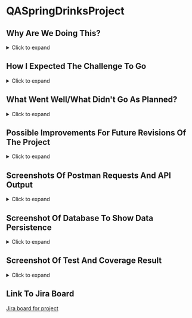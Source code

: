 # QASpringDrinksProject

## Why Are We Doing This?
<details>
<summary>Click to expand</summary>
  
This project will assess our ability to build a basic backend java service using Spring Boot to program an API with CRUD functionality.  

The program will perform operations on a MySql database in response to http requests to demonstrate our understanding of, and ability to direct, the flow of data in a manner similar to production software.  

We will also be demonstrating our wider understanding of software design through detailed project management, effective source control, thorough testing, and appropriate documentation.
</details>

## How I Expected The Challenge To Go
<details>
<summary>Click to expand</summary>
  
Thanks to what we had been taught during the course I was reasonably confident of getting the functionality of the program working - my main concerns in terms of time and complexity were the project management and testing aspects.
</details>

## What Went Well/What Didn't Go As Planned?
<details>
<summary>Click to expand</summary>
  
As I expected setting up Jira and writing the Unit and Integration tests took up the majority of time spent on the project.  

I had assumed that as MoSCoW and Acceptance Criteria seemed to standard practice they would be a default part of Jira so I hadn't counted on having to learn how to set them up myself, but once I understood a bit more on how to customize Jira it was relatively straightforward.  

Writing the unit tests took me a bit of time to get into the right mindset, there were a couple of methods I initially struggled to work out how to test, but in the end I got them all done and achieved over 95% coverage so I was pleased with that.

I was pleased and relieved when all my CRUD tests with Postman worked first time, for all I had completed all the unit and integration tests I'm still not experienced enough to "trust the process" and was convinced something would still go wrong the first time I ran the app.
</details>

## Possible Improvements For Future Revisions Of The Project
<details>
<summary>Click to expand</summary>
  
As the program is designed to accept user input (in this case via http requests) the first thing I would look to implement would be more extensive validation and exception handling, ideally with detailed feedback to the user of the problem with the data they submitted and suggestions to correct it where possible.

Even more ideal would be the creation of a front end, both to provide a user interface to submit requests rather than using postman, and also to carry out some of the data validation at source, rather than allowing invalid data to be submitted to the API in the first place.

For myself, one of the (many, many) things I will be looking to expand my knowledge on in the future is Regular Expressions so I can understand how to perform more detailed data validation, but I will also be learning more about Docker and Kubernetes so I can start to understand how I might deploy a similar project as a serverless web app.
</details>

## Screenshots Of Postman Requests And API Output
<details>
<summary>Click to expand</summary>  
![Postman Create Request](https://github.com/DanSandvig/QASpringDrinksProject/blob/main/Documentation/PostmanCreateRequest.png)
![Postman Get All Request](https://github.com/DanSandvig/QASpringDrinksProject/blob/main/Documentation/PostmanGetAllRequest.png)
![Postman Get By Id Request](https://github.com/DanSandvig/QASpringDrinksProject/blob/main/Documentation/PostmanGetByIdRequest.png)
![Postman Get By Name Request](https://github.com/DanSandvig/QASpringDrinksProject/blob/main/Documentation/PostmanGetByNameRequest.png)
![Postman Update Request](https://github.com/DanSandvig/QASpringDrinksProject/blob/main/Documentation/PostmanUpdateRequest.png)
![Postman Delete Request](https://github.com/DanSandvig/QASpringDrinksProject/blob/main/Documentation/PostmanDeleteRequest.png)
</details>

## Screenshot Of Database To Show Data Persistence
<details>
<summary>Click to expand</summary>  
![MySql Database](https://github.com/DanSandvig/QASpringDrinksProject/blob/main/Documentation/MySqlDatabsePersistence.png)
</details>

## Screenshot Of Test And Coverage Result
<details>
<summary>Click to expand</summary>  
![JUnit5 Tests And Coverage](https://github.com/DanSandvig/QASpringDrinksProject/blob/main/Documentation/JUnit5TestsAndCoverage.png)
</details>

## Link To Jira Board
[Jira board for project](https://superqaadventureforce.atlassian.net/jira/software/projects/DRI/boards/3)
